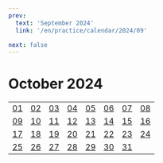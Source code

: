 ```yaml
---
prev:
  text: 'September 2024'
  link: '/en/practice/calendar/2024/09'

next: false
---
```


# October 2024

<table class="calendar">
	<tr>
		<td><a href=/en/practice/prob/2024/10/01>01</a><br><Badge type="tip" text="Def"/></td>
		<td><a href=/en/practice/prob/2024/10/02>02</a><br><Badge type="danger" text="Bid"/></td>
		<td><a href=/en/practice/prob/2024/10/03>03</a><br><Badge type="warning" text="Play"/></td>
		<td><a href=/en/practice/prob/2024/10/04>04</a><br><Badge type="warning" text="Play"/></td>
		<td><a href=/en/practice/prob/2024/10/05>05</a><br><Badge type="tip" text="Def"/></td>
		<td><a href=/en/practice/prob/2024/10/06>06</a><br><Badge type="danger" text="Bid"/></td>
		<td><a href=/en/practice/prob/2024/10/07>07</a><br><Badge type="warning" text="Play"/></td>
		<td><a href=/en/practice/prob/2024/10/08>08</a><br><Badge type="tip" text="Def"/></td>
	</tr>
	<tr>
		<td><a href=/en/practice/prob/2024/10/09>09</a><br><Badge type="danger" text="Bid"/></td>
		<td><a href=/en/practice/prob/2024/10/10>10</a><br><Badge type="warning" text="Play"/></td>
		<td><a href=/en/practice/prob/2024/10/11>11</a><br><Badge type="warning" text="Play"/></td>
		<td><a href=/en/practice/prob/2024/10/12>12</a><br><Badge type="warning" text="Play"/></td>
		<td><a href=/en/practice/prob/2024/10/13>13</a><br><Badge type="danger" text="Bid"/></td>
		<td><a href=/en/practice/prob/2024/10/14>14</a><br><Badge type="warning" text="Play"/></td>
		<td><a href=/en/practice/prob/2024/10/15>15</a><br><Badge type="tip" text="Def"/></td>
		<td><a href=/en/practice/prob/2024/10/16>16</a><br><Badge type="danger" text="Bid"/></td>
	</tr>
	<tr>
		<td><a href=/en/practice/prob/2024/10/17>17</a><br><Badge type="warning" text="Play"/></td>
		<td><a href=/en/practice/prob/2024/10/18>18</a><br><Badge type="warning" text="Play"/></td>
		<td><a href=/en/practice/prob/2024/10/19>19</a><br><Badge type="warning" text="Play"/></td>
		<td><a href=/en/practice/prob/2024/10/20>20</a><br><Badge type="danger" text="Bid"/></td>
		<td><a href=/en/practice/prob/2024/10/21>21</a><br><Badge type="warning" text="Play"/></td>
		<td><a href=/en/practice/prob/2024/10/22>22</a><br><Badge type="tip" text="Def"/></td>
		<td><a href=/en/practice/prob/2024/10/23>23</a><br><Badge type="danger" text="Bid"/></td>
		<td><a href=/en/practice/prob/2024/10/24>24</a><br><Badge type="warning" text="Play"/></td>
	</tr>
    <tr>
        <td><a href=/en/practice/prob/2024/10/25>25</a><br><Badge type="warning" text="Play"/></td>
		<td><a href=/en/practice/prob/2024/10/26>26</a><br><Badge type="warning" text="Play"/></td>
		<td><a href=/en/practice/prob/2024/10/27>27</a><br><Badge type="danger" text="Bid"/></td>
		<td><a href=/en/practice/prob/2024/10/28>28</a><br><Badge type="warning" text="Play"/></td>
		<td><a href=/en/practice/prob/2024/10/29>29</a><br><Badge type="tip" text="Def"/></td>
		<td><a href=/en/practice/prob/2024/10/30>30</a><br><Badge type="danger" text="Bid"/></td>
		<td><a href=/en/practice/prob/2024/10/31>31</a><br><Badge type="warning" text="Play"/></td>
		<td></td>
	</tr>
</table>

[<Badge type="tip" text="Learning ->"/>](/en/learning/calendar/2024/10) <Badge type="info" text="Practice &uarr;"/>